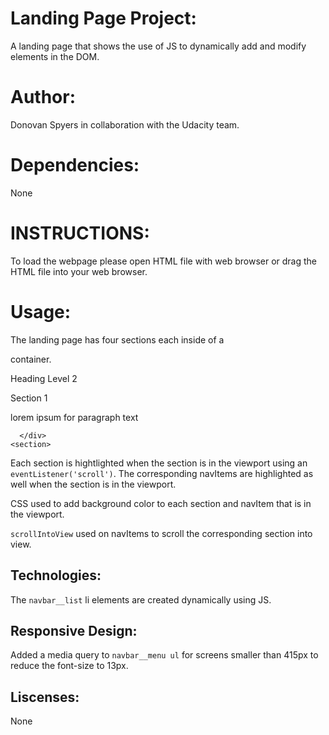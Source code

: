 # Landing Page Project:

A landing page that shows the use of JS to dynamically add and modify elements in the DOM.

# Author:


Donovan Spyers in collaboration with the Udacity team.


# Dependencies:


None 


# INSTRUCTIONS:


To load the webpage please open HTML file with web browser or drag the HTML file into your web browser.

# Usage:


The landing page has four sections each inside of a <div> container.

  <section id="section1" data-nav="Section 1">
     <div class="Landing__container>
     
## Heading Level 2 

Section 1 

lorem ipsum for paragraph text

      </div>
    <section>



Each section is hightlighted when the section is in the viewport using an `eventListener('scroll')`. 
The corresponding navItems are highlighted as well when the section is in the viewport.

CSS used to add background color to each section and navItem that is in the viewport. 

`scrollIntoView` used on navItems to scroll the corresponding section into view.


# Technologies: 


The `navbar__list` li elements are created dynamically using JS. 

# Responsive Design:


Added a media query to `navbar__menu ul` for screens smaller than 415px to reduce the font-size to 13px. 


# Liscenses:


None